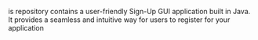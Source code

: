 is repository contains a user-friendly Sign-Up GUI application built in Java. It provides a seamless and intuitive way for users to register for your application
